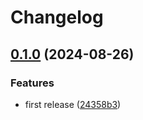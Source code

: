 # Changelog

## [0.1.0](https://github.com/DanForys/ts-query-model/compare/v0.0.1...v0.1.0) (2024-08-26)


### Features

* first release ([24358b3](https://github.com/DanForys/ts-query-model/commit/24358b3ca94a44a3c4eef31e15ce55e7117bcb16))
